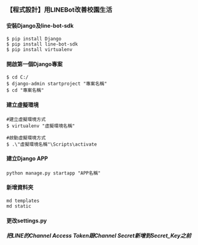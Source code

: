 ### 【程式設計】用LINEBot改善校園生活
#### 安裝Django及line-bot-sdk
```
$ pip install Django
$ pip install line-bot-sdk
$ pip install virtualenv
```
#### 開啟第一個Django專案
```
$ cd C:/
$ django-admin startproject "專案名稱"
$ cd "專案名稱"
```
#### 建立虛擬環境
```
#建立虛擬環境方式
$ virtualenv "虛擬環境名稱"

#啟動虛擬環境方式
$ .\"虛擬環境名稱"\Scripts\activate
```
#### 建立Django APP
```
python manage.py startapp "APP名稱"
```
#### 新增資料夾
```
md templates
md static
```
#### 更改settings.py
##### 把LINE的Channel Access Token跟Channel Secret新增到Secret_Key之前
```

```
